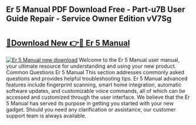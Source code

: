 ## Er 5 Manual PDF Download Free - Part-u7B User Guide Repair - Service Owner Edition vV7Sg

# <h2><a href="http://cf17333.oget.top/?id=Er+5+Manual">🔗Download New 👉🔴 Er 5 Manual</a></h2>

[![Er 5 Manual new download](https://i.imgur.com/5g1atiW.png)](http://cf17333.oget.top/?id=Er+5+Manual)
Welcome to the Er 5 Manual user manual, your ultimate resource for understanding and using your new product. Common Questions Er 5 Manual This section addresses commonly asked questions and provides helpful troubleshooting tips. Er 5 Manual advanced features include fingerprint scanning, smart home integration, automatic software updates, and customizable voice commands, all of which can be accessed and customized through the user interface. We believe that the Er 5 Manual has served its purpose in getting you started with your new gadget. Should you need any clarification or assistance, our customer support team is always available.
